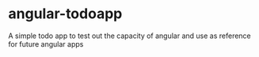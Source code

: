 # angular-todoapp

A simple todo app to test out the capacity of angular and use as reference for future angular apps
